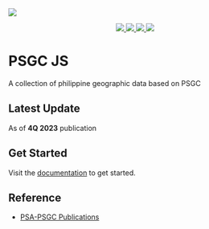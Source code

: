 <img src="https://banners.beyondco.de/PSGC-JS.png?theme=light&packageManager=npm+install&packageName=%40ageesea%2Fpsgc-js&pattern=architect&style=style_1&description=A+collection+of+philippine+geographic+data+based+on+PSGC&md=1&showWatermark=0&fontSize=100px&images=location-marker">

<p align="center">
  <a href="LICENSE.md" >
    <img src="https://img.shields.io/npm/l/@ageesea/psgc-js"/>
  </a>
  <a href="#">
    <img src="https://img.shields.io/npm/v/@ageesea/psgc-js"/>
  </a>
  <a href="https://github.com/anthonygacis/psgc-js/actions/workflows/test.yml">
    <img src="https://img.shields.io/github/actions/workflow/status/anthonygacis/psgc-js/test.yml?label=tests"/>
  </a>
  <a href="https://www.npmjs.com/package/@ageesea/psgc-js">
    <img src="https://img.shields.io/npm/dt/@ageesea/psgc-js"/>
  </a>
</p>

# PSGC JS

A collection of philippine geographic data based on PSGC

## Latest Update

As of **4Q 2023** publication

## Get Started

Visit the <a href="https://psgc-js.vercel.app" target="_blank">documentation</a> to get started.

## Reference

- [PSA-PSGC Publications](https://psa.gov.ph/classification/psgc/)
